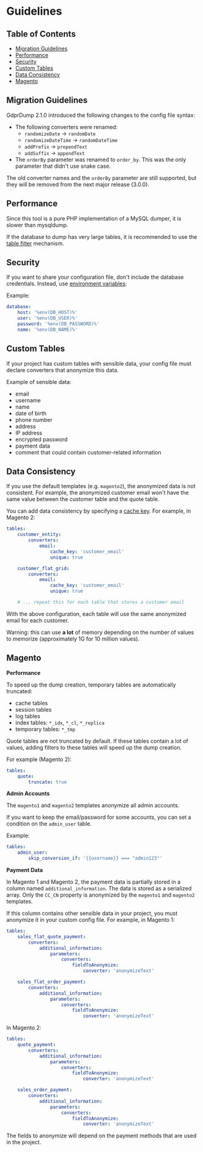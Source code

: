 # Guidelines

## Table of Contents

- [Migration Guidelines](#migration-guidelines)
- [Performance](#performance)
- [Security](#security)
- [Custom Tables](#custom-tables)
- [Data Consistency](#data-consistency)
- [Magento](#magento)

## Migration Guidelines

GdprDump 2.1.0 introduced the following changes to the config file syntax:

- The following converters were renamed:
    - `randomizeDate` -> `randomDate`
    - `randomizeDateTime` -> `randomDateTime`
    - `addPrefix` -> `prependText`
    - `addSuffix` -> `appendText`
- The `orderBy` parameter was renamed to `order_by`.
  This was the only parameter that didn't use snake case.

The old converter names and the `orderBy` parameter are still supported, but they will be removed from the next major release (3.0.0).

## Performance

Since this tool is a pure PHP implementation of a MySQL dumper, it is slower than mysqldump.

If the database to dump has very large tables, it is recommended to use the [table filter](01-configuration.md#filtering-values) mechanism.

## Security

If you want to share your configuration file, don't include the database credentials.
Instead, use [environment variables](01-configuration.md#environment-variables):

Example:

```yaml
database:
    host: '%env(DB_HOST)%'
    user: '%env(DB_USER)%'
    password: '%env(DB_PASSWORD)%'
    name: '%env(DB_NAME)%'
```

## Custom Tables

If your project has custom tables with sensible data, your config file must declare converters that anonymize this data.

Example of sensible data:

- email
- username
- name
- date of birth
- phone number
- address
- IP address
- encrypted password
- payment data
- comment that could contain customer-related information

## Data Consistency

If you use the default templates (e.g. `magento2`), the anonymized data is not consistent.
For example, the anonymized customer email won't have the same value between the customer table and the quote table.

You can add data consistency by specifying a [cache key](01-configuration.md#sharing-converter-results).
For example, in Magento 2:

```yaml
tables:
    customer_entity:
        converters:
            email:
                cache_key: 'customer_email'
                unique: true

    customer_flat_grid:
        converters:
            email:
                cache_key: 'customer_email'
                unique: true

    # ... repeat this for each table that stores a customer email
```

With the above configuration, each table will use the same anonymized email for each customer.

Warning: this can use **a lot** of memory depending on the number of values to memorize (approximately 1G for 10 million values).

## Magento

**Performance**

To speed up the dump creation, temporary tables are automatically truncated:

- cache tables
- session tables
- log tables
- index tables: `*_idx`, `*_cl`, `*_replica`
- temporary tables: `*_tmp`

Quote tables are not truncated by default.
If these tables contain a lot of values, adding filters to these tables will speed up the dump creation.

For example (Magento 2):

```yaml
tables:
    quote:
        truncate: true
```

**Admin Accounts**

The `magento1` and `magento2` templates anonymize all admin accounts.

If you want to keep the email/password for some accounts, you can set a condition on the `admin_user` table.

Example:

```yaml
tables:
    admin_user:
        skip_conversion_if: '{{username}} === "admin123"'
```

**Payment Data**

In Magento 1 and Magento 2, the payment data is partially stored in a column named `additional_information`.
The data is stored as a serialized array.
Only the `CC_CN` property is anonymized by the `magento1` and `magento2` templates.

If this column contains other sensible data in your project, you must anonymize it in your custom config file.
For example, in Magento 1:

```yaml
tables:
    sales_flat_quote_payment:
        converters:
            additional_information:
                parameters:
                    converters:
                        fieldToAnonymize:
                            converter: 'anonymizeText'

    sales_flat_order_payment:
        converters:
            additional_information:
                parameters:
                    converters:
                        fieldToAnonymize:
                            converter: 'anonymizeText'
```

In Magento 2:

```yaml
tables:
    quote_payment:
        converters:
            additional_information:
                parameters:
                    converters:
                        fieldToAnonymize:
                            converter: 'anonymizeText'

    sales_order_payment:
        converters:
            additional_information:
                parameters:
                    converters:
                        fieldToAnonymize:
                            converter: 'anonymizeText'
```

The fields to anonymize will depend on the payment methods that are used in the project.
